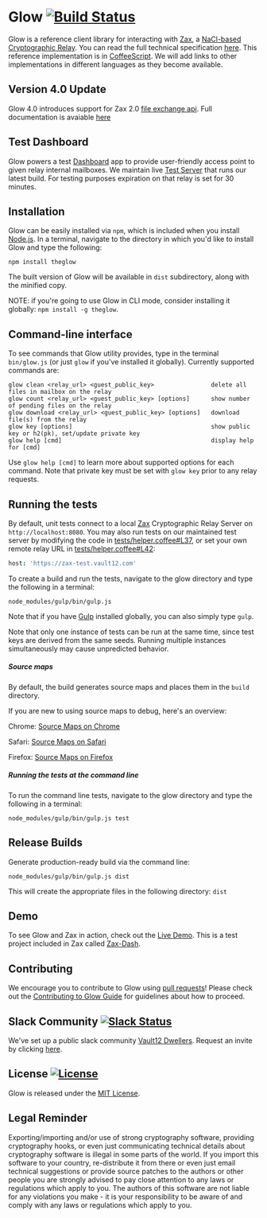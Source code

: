 # Glow [![Build Status](https://travis-ci.org/vault12/glow.svg?branch=master)](https://travis-ci.org/vault12/glow)
Glow is a reference client library for interacting with [Zax](https://github.com/vault12/zax), a [NaCl-based Cryptographic Relay](https://s3-us-west-1.amazonaws.com/vault12/zax_infogfx.jpg). You can read the full technical specification [here](http://bit.ly/nacl_relay_spec). This reference implementation is in [CoffeeScript](http://coffeescript.org). We will add links to other implementations in different languages as they become available.

## Version 4.0 Update
Glow 4.0 introduces support for Zax 2.0 [file exchange api](https://github.com/vault12/zax/wiki/Zax-2.0-File-Commands). Full documentation is avaiable [here](https://github.com/vault12/zax/blob/master/README.md)

## Test Dashboard
 Glow powers a test [Dashboard](https://github.com/vault12/zax-dash) app to provide user-friendly access point to given relay internal mailboxes. We maintain live [Test Server](https://zax-test.vault12.com) that runs our latest build. For testing purposes expiration on that relay is set for 30 minutes.

## Installation
Glow can be easily installed via `npm`, which is included when you install [Node.js](https://nodejs.org/).
In a terminal, navigate to the directory in which you'd like to install Glow and type the following:
```Shell
npm install theglow
```
The built version of Glow will be available in `dist` subdirectory, along with the minified copy.

NOTE: if you're going to use Glow in CLI mode, consider installing it globally: `npm install -g theglow`.

## Command-line interface
To see commands that Glow utility provides, type in the terminal `bin/glow.js` (or just `glow` if you've installed it globally).
Currently supported commands are:

```
glow clean <relay_url> <guest_public_key>                delete all files in mailbox on the relay
glow count <relay_url> <guest_public_key> [options]      show number of pending files on the relay
glow download <relay_url> <guest_public_key> [options]   download file(s) from the relay
glow key [options]                                       show public key or h2(pk), set/update private key
glow help [cmd]                                          display help for [cmd]
```

Use `glow help [cmd]` to learn more about supported options for each command. Note that private key must be set with `glow key` prior to any relay requests.

## Running the tests
By default, unit tests connect to a local [Zax](https://github.com/vault12/zax) Cryptographic Relay Server on `http://localhost:8080`.
You may also run tests on our maintained test server by modifying the code in [tests/helper.coffee#L37](tests/helper.coffee#L37), or set your own remote relay URL in [tests/helper.coffee#L42](tests/helper.coffee#L42):

```CoffeeScript
host: 'https://zax-test.vault12.com'
```
To create a build and run the tests, navigate to the glow directory and type the following in a terminal:

```Shell
node_modules/gulp/bin/gulp.js
```

Note that if you have [Gulp](https://github.com/gulpjs/gulp) installed globally, you can also simply type `gulp`.

Note that only one instance of tests can be run at the same time, since test keys are derived from the same seeds. Running multiple instances simultaneously may cause unpredicted behavior.

##### Source maps
By default, the build generates source maps and places them in the `build` directory.

If you are new to using source maps to debug, here's an overview:

Chrome: [Source Maps on Chrome](https://developer.chrome.com/devtools/docs/javascript-debugging#source-maps)

Safari: [Source Maps on Safari](https://developer.apple.com/library/mac/documentation/AppleApplications/Conceptual/Safari_Developer_Guide/ResourcesandtheDOM/ResourcesandtheDOM.html)

Firefox: [Source Maps on Firefox](https://developer.mozilla.org/en-US/docs/Tools/Debugger/How_to/Use_a_source_map)

##### Running the tests at the command line
To run the command line tests, navigate to the glow directory and type the following in a terminal:

```Shell
node_modules/gulp/bin/gulp.js test
```

## Release Builds

Generate production-ready build via the command line:

```Shell
node_modules/gulp/bin/gulp.js dist
```

This will create the appropriate files in the following directory: `dist`

## Demo
To see Glow and Zax in action, check out the [Live Demo](https://zax-test.vault12.com). This is a test project included in Zax called [Zax-Dash](https://github.com/vault12/zax-dash).

## Contributing
We encourage you to contribute to Glow using [pull requests](https://github.com/vault12/glow/pulls)! Please check out the [Contributing to Glow Guide](CONTRIBUTING.md) for guidelines about how to proceed.

## Slack Community [![Slack Status](https://slack.vault12.com/badge.svg)](https://slack.vault12.com)
We've set up a public slack community [Vault12 Dwellers](https://vault12dwellers.slack.com/). Request an invite by clicking [here](https://slack.vault12.com/).

## License [![License](https://img.shields.io/github/license/vault12/glow.svg)](http://opensource.org/licenses/MIT)
Glow is released under the [MIT License](http://opensource.org/licenses/MIT).

## Legal Reminder
Exporting/importing and/or use of strong cryptography software, providing cryptography hooks, or even just communicating technical details about cryptography software is illegal in some parts of the world. If you import this software to your country, re-distribute it from there or even just email technical suggestions or provide source patches to the authors or other people you are strongly advised to pay close attention to any laws or regulations which apply to you. The authors of this software are not liable for any violations you make - it is your responsibility to be aware of and comply with any laws or regulations which apply to you.
